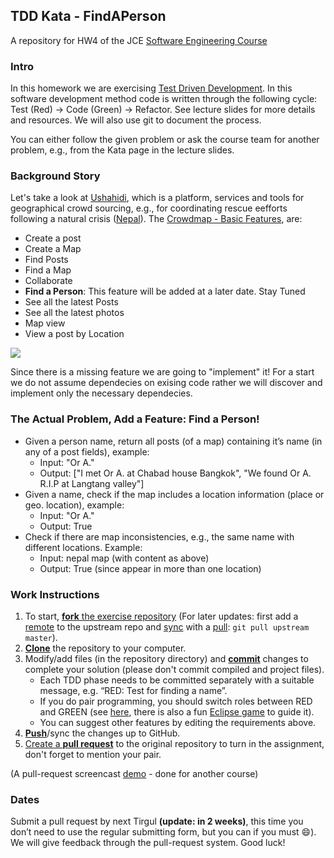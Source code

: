 ## TDD Kata - FindAPerson
A repository for HW4 of the JCE [Software Engineering Course](https://github.com/jce-il/se-class/wiki/Schedule)

### Intro
In this homework we are exercising [Test Driven Development](http://en.wikipedia.org/wiki/Test-driven_development).
In this software development method code is written through the following cycle: Test (Red) -> Code (Green) -> Refactor. See lecture slides for more details and resources.
We will also use git to document the process.

You can either follow the given problem or ask the course team for another problem, e.g.,  from the Kata page in the lecture slides.

### Background Story
Let's take a look at [Ushahidi](http://www.ushahidi.com/), which is a platform, services and tools for geographical crowd sourcing, e.g., for coordinating rescue eefforts following a natural crisis ([Nepal](http://www.ushahidi.com/2015/04/29/status-update-regarding-ushahidi-deployments-for-nepal/)).   The [Crowdmap - Basic Features](https://wiki.ushahidi.com/display/WIKI/Crowdmap+-+Basic+Features),  are:

* Create a post
* Create a Map
* Find Posts
* Find a Map
* Collaborate
* **Find a Person**: This feature will be added at a later date. Stay Tuned
* See all the latest Posts
* See all the latest photos
* Map view
* View a post by Location

![](https://wiki.ushahidi.com/download/attachments/8356261/View%20a%20post%20from%20a%20location.png?version=1&modificationDate=1367443180000&api=v2&effects=border-simple,blur-border,tape)

Since there is a missing feature we are going to "implement" it! For a start we do not assume dependecies on exising code rather we will discover and implement only the necessary dependecies.

### The Actual Problem, Add a Feature: Find a Person!
* Given a person name, return all posts (of a map) containing it’s name (in any of a post fields), example:
   - Input: "Or A."
   - Output: ["I met Or A. at Chabad house Bangkok", "We found Or A. R.I.P at Langtang valley"]
* Given a name, check if the map includes a location information (place or geo. location), example:
   - Input: "Or A."
   - Output: True
* Check if there are map inconsistencies, e.g., the same name with different locations. Example:
   - Input: nepal map (with content as above)
   - Output: True (since appear in more than one location)

### Work Instructions
1. To start, [**fork** the exercise repository][forking] (For later updates: first add a [remote][config-remote] to the upstream repo and [sync][sync-remote] with a [pull][ref-pull]:  ```git pull upstream master```).
1. [**Clone**][ref-clone] the repository to your computer.
1. Modify/add files (in the repository directory) and [**commit**][ref-commit] changes to complete your solution (please don't commit compiled and project files).
    * Each TDD phase needs to be committed separately with a suitable message, e.g. “RED: Test for finding a name”.
    * If you do pair programming, you should switch roles between RED and GREEN (see [here]( http://c2.com/cgi/wiki?PairProgrammingPingPongPattern), there is also a fun [Eclipse game]( http://www.happyprog.com/pairhero/) to guide it).
    * You can suggest other features by editing the requirements above.
1. [**Push**][ref-push]/sync the changes up to GitHub.
1. [Create a **pull request**][pull-request] to the original repository to turn in the assignment, don't forget to mention your pair.

(A pull-request screencast [demo](http://screencast-o-matic.com/watch/coe3IEeMDa) - done for another course)

### Dates
Submit a pull request by next Tirgul **(update: in 2 weeks)**, this time you don’t need to use the regular submitting form, but you can if you must :smile:).
We will give feedback through the pull-request system.
Good luck!

<!-- Links -->
[forking]: https://guides.github.com/activities/forking/
[ref-clone]: http://gitref.org/creating/#clone
[ref-commit]: http://gitref.org/basic/#commit
[ref-push]: http://gitref.org/remotes/#push
[ref-pull]: http://gitref.org/remotes/#pull
[config-remote]: https://help.github.com/articles/configuring-a-remote-for-a-fork/
[sync-remote]: https://help.github.com/articles/syncing-a-fork/
[pull-request]: https://help.github.com/articles/creating-a-pull-request

